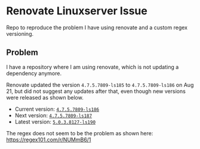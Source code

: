 # Renovate Linuxserver Issue

Repo to reproduce the problem I have using renovate and a custom regex versioning.

## Problem

I have a repository where I am using renovate, which is not updating a dependency anymore.

Renovate updated the version `4.7.5.7809-ls185` to `4.7.5.7809-ls186` on Aug 21, but did not suggest any updates after that, even though new versions were released as shown below.

- Current version: [`4.7.5.7809-ls186`](https://github.com/linuxserver/docker-radarr/pkgs/container/radarr/120262380?tag=4.7.5.7809-ls186)
- Next version: [`4.7.5.7809-ls187`](https://github.com/linuxserver/docker-radarr/pkgs/container/radarr/124456979?tag=4.7.5.7809-ls187)
- Latest version: [`5.0.3.8127-ls190`](https://github.com/linuxserver/docker-radarr/pkgs/container/radarr/135296920?tag=5.0.3.8127-ls190)

The regex does not seem to be the problem as shown here: https://regex101.com/r/NUMmB6/1
